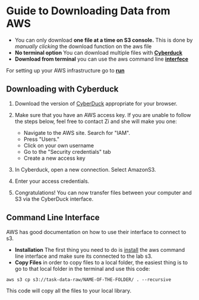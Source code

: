 # Guide to Downloading Data from AWS

<!-- toc -->
- You can only download **one file at a time on S3 console.** This is done by *manually clicking* the download function on the aws file
- **No terminal option** You can download multiple files with **[Cyberduck](#downloading-with-cyberduck)**
- **Download from terminal** you can use the aws command line **[interfece](#Command-line-interface)**

For setting up your AWS infrastructure go to **[run](/guides/aws/s3-tasks/runnings3.md)** 


<!-- tocstop -->

## Downloading with Cyberduck

1. Download the version of [CyberDuck](https://cyberduck.io/) appropriate for your browser.
2. Make sure that you have an AWS access key. If you are unable to follow the steps below, feel free to contact Zi and she will make you one:

    - Navigate to the AWS site. Search for "IAM".
    - Press "Users."
    - Click on your own username
    - Go to the "Security credentials" tab
    - Create a new access key

3. In Cyberduck, open a new connection. Select AmazonS3.
4. Enter your access credentials.
5. Congratulations! You can now transfer files between your computer and S3 via the CyberDuck interface.


## Command Line Interface

AWS has good documentation on how to use their interface to connect to s3.

- **Installation** The first thing you need to do is [install](https://docs.aws.amazon.com/cli/latest/userguide/install-cliv2-mac.html) the aws command line interface and make sure its connected to the lab s3.
- **Copy Files** in order to copy files to a local folder, the easiest thing is to go to that local folder in the terminal and use this code:

```
aws s3 cp s3://task-data-raw/NAME-OF-THE-FOLDER/ . --recursive
```

This code will copy all the files to your local library.
